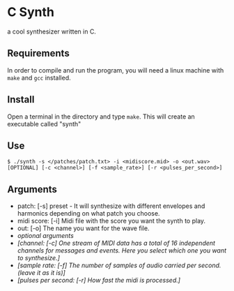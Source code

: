 # C Synth
a cool synthesizer written in C.

## Requirements

In order to compile and run the program, you will need a linux machine with ```make``` and ```gcc``` installed.

## Install

Open a terminal in the directory and type ```make```. 
This will create an executable called "synth"

## Use

```$ ./synth -s </patches/patch.txt> -i <midiscore.mid> -o <out.wav> [OPTIONAL] [-c <channel>] [-f <sample_rate>] [-r <pulses_per_second>]```

## Arguments

* patch: [-s] preset - It will synthesize with different envelopes and harmonics depending on what patch you choose. 
* midi score: [-i] Midi file with the score you want the synth to play. 
* out: [-o] The name you want for the wave file.
* _optional arguments_
* _[channel: [-c] One stream of MIDI data has a total of 16 independent channels for messages and events. Here you select which one you want to synthesize.]_
* _[sample rate: [-f] The number of samples of audio carried per second. (leave it as it is)]_
* _[pulses per second: [-r] How fast the midi is processed.]_



